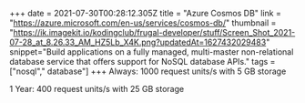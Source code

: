 +++
date = 2021-07-30T00:28:12.305Z
title = "Azure Cosmos DB"
link = "https://azure.microsoft.com/en-us/services/cosmos-db/"
thumbnail = "https://ik.imagekit.io/kodingclub/frugal-developer/stuff/Screen_Shot_2021-07-28_at_8.26.33_AM_HZ5Lb_X4K.png?updatedAt=1627432029483"
snippet="Build applications on a fully managed, multi-master non-relational database service that offers support for NoSQL database APIs."
tags = ["nosql"," database"]
+++
Always: 1000 request units/s with 5 GB storage

1 Year: 400 request units/s with 25 GB storage
